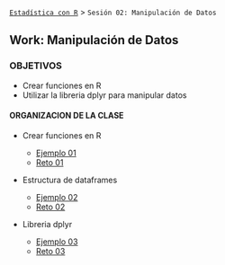 [`Estadística con R`](../Readme.md) > `Sesión 02: Manipulación de Datos`

## Work: Manipulación de Datos

### OBJETIVOS 
- Crear funciones en R
- Utilizar la libreria dplyr para manipular datos

#### ORGANIZACION DE LA CLASE 

- Crear funciones en R
	- [Ejemplo 01](Ejemplo-01)
	- [Reto 01](Reto-01)

- Estructura de dataframes
	- [Ejemplo 02](Ejemplo-01)
	- [Reto 02](Reto-01)

- Libreria dplyr
	- [Ejemplo 03](Ejemplo-03)
	- [Reto 03](Reto-03)





